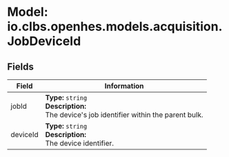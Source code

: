 # Model: io.clbs.openhes.models.acquisition.JobDeviceId

## Fields

| Field | Information |
| --- | --- |
| jobId | <b>Type:</b> `string`<br><b>Description:</b><br>The device's job identifier within the parent bulk. |
| deviceId | <b>Type:</b> `string`<br><b>Description:</b><br>The device identifier. |

